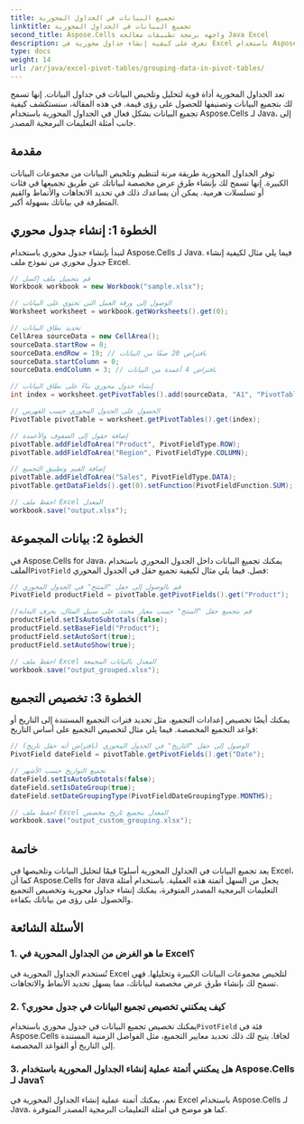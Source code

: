 ```yaml
---
title: تجميع البيانات في الجداول المحورية
linktitle: تجميع البيانات في الجداول المحورية
second_title: Aspose.Cells واجهة برمجة تطبيقات معالجة Java Excel
description: تعرف على كيفية إنشاء جداول محورية في Excel باستخدام Aspose.Cells لـ Java. أتمتة تجميع البيانات وتحليلها باستخدام أمثلة التعليمات البرمجية المصدر.
type: docs
weight: 14
url: /ar/java/excel-pivot-tables/grouping-data-in-pivot-tables/
---
```


تعد الجداول المحورية أداة قوية لتحليل وتلخيص البيانات في جداول البيانات. إنها تسمح لك بتجميع البيانات وتصنيفها للحصول على رؤى قيمة. في هذه المقالة، سنستكشف كيفية تجميع البيانات بشكل فعال في الجداول المحورية باستخدام Aspose.Cells لـ Java، إلى جانب أمثلة التعليمات البرمجية المصدر.

## مقدمة

توفر الجداول المحورية طريقة مرنة لتنظيم وتلخيص البيانات من مجموعات البيانات الكبيرة. إنها تسمح لك بإنشاء طرق عرض مخصصة لبياناتك عن طريق تجميعها في فئات أو تسلسلات هرمية. يمكن أن يساعدك ذلك في تحديد الاتجاهات والأنماط والقيم المتطرفة في بياناتك بسهولة أكبر.

## الخطوة 1: إنشاء جدول محوري

لنبدأ بإنشاء جدول محوري باستخدام Aspose.Cells لـ Java. فيما يلي مثال لكيفية إنشاء جدول محوري من نموذج ملف Excel.

```java
// قم بتحميل ملف إكسل
Workbook workbook = new Workbook("sample.xlsx");

// الوصول إلى ورقة العمل التي تحتوي على البيانات
Worksheet worksheet = workbook.getWorksheets().get(0);

// تحديد نطاق البيانات
CellArea sourceData = new CellArea();
sourceData.startRow = 0;
sourceData.endRow = 19; // بافتراض 20 صفًا من البيانات
sourceData.startColumn = 0;
sourceData.endColumn = 3; // بافتراض 4 أعمدة من البيانات

// إنشاء جدول محوري بناءً على نطاق البيانات
int index = worksheet.getPivotTables().add(sourceData, "A1", "PivotTable1");

// الحصول على الجدول المحوري حسب الفهرس
PivotTable pivotTable = worksheet.getPivotTables().get(index);

// إضافة حقول إلى الصفوف والأعمدة
pivotTable.addFieldToArea("Product", PivotFieldType.ROW);
pivotTable.addFieldToArea("Region", PivotFieldType.COLUMN);

// إضافة القيم وتطبيق التجميع
pivotTable.addFieldToArea("Sales", PivotFieldType.DATA);
pivotTable.getDataFields().get(0).setFunction(PivotFieldFunction.SUM);

// احفظ ملف Excel المعدل
workbook.save("output.xlsx");
```

## الخطوة 2: بيانات المجموعة

 في Aspose.Cells for Java، يمكنك تجميع البيانات داخل الجدول المحوري باستخدام الملف`PivotField` فصل. فيما يلي مثال لكيفية تجميع حقل في الجدول المحوري:

```java
// قم بالوصول إلى حقل "المنتج" في الجدول المحوري
PivotField productField = pivotTable.getPivotFields().get("Product");

//قم بتجميع حقل "المنتج" حسب معيار محدد، على سبيل المثال، بحرف البداية
productField.setIsAutoSubtotals(false);
productField.setBaseField("Product");
productField.setAutoSort(true);
productField.setAutoShow(true);

// احفظ ملف Excel المعدل بالبيانات المجمعة
workbook.save("output_grouped.xlsx");
```

## الخطوة 3: تخصيص التجميع

يمكنك أيضًا تخصيص إعدادات التجميع، مثل تحديد فترات التجميع المستندة إلى التاريخ أو قواعد التجميع المخصصة. فيما يلي مثال لتخصيص التجميع على أساس التاريخ:

```java
// الوصول إلى حقل "التاريخ" في الجدول المحوري (بافتراض أنه حقل تاريخ)
PivotField dateField = pivotTable.getPivotFields().get("Date");

// تجميع التواريخ حسب الأشهر
dateField.setIsAutoSubtotals(false);
dateField.setIsDateGroup(true);
dateField.setDateGroupingType(PivotFieldDateGroupingType.MONTHS);

// احفظ ملف Excel المعدل بتجميع تاريخ مخصص
workbook.save("output_custom_grouping.xlsx");
```

## خاتمة

يعد تجميع البيانات في الجداول المحورية أسلوبًا قيمًا لتحليل البيانات وتلخيصها في Excel، كما أن Aspose.Cells for Java يجعل من السهل أتمتة هذه العملية. باستخدام أمثلة التعليمات البرمجية المصدر المتوفرة، يمكنك إنشاء جداول محورية وتخصيص التجميع والحصول على رؤى من بياناتك بكفاءة.

## الأسئلة الشائعة

### 1. ما هو الغرض من الجداول المحورية في Excel؟

تُستخدم الجداول المحورية في Excel لتلخيص مجموعات البيانات الكبيرة وتحليلها. فهي تسمح لك بإنشاء طرق عرض مخصصة لبياناتك، مما يسهل تحديد الأنماط والاتجاهات.

### 2. كيف يمكنني تخصيص تجميع البيانات في جدول محوري؟

 يمكنك تخصيص تجميع البيانات في جدول محوري باستخدام`PivotField` فئة في Aspose.Cells لجافا. يتيح لك ذلك تحديد معايير التجميع، مثل الفواصل الزمنية المستندة إلى التاريخ أو القواعد المخصصة.

### 3. هل يمكنني أتمتة عملية إنشاء الجداول المحورية باستخدام Aspose.Cells لـ Java؟

نعم، يمكنك أتمتة عملية إنشاء الجداول المحورية في Excel باستخدام Aspose.Cells لـ Java، كما هو موضح في أمثلة التعليمات البرمجية المصدر المتوفرة.